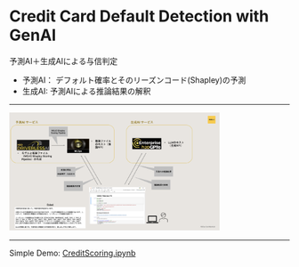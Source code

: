 # Credit Card Default Detection with GenAI

予測AI＋生成AIによる与信判定  
- 予測AI： デフォルト確率とそのリーズンコード(Shapley)の予測
- 生成AI: 予測AIによる推論結果の解釈

***
<img src="./img/components.png" width="75%">

***

Simple Demo: [CreditScoring.ipynb](CreditScoring.ipynb)

